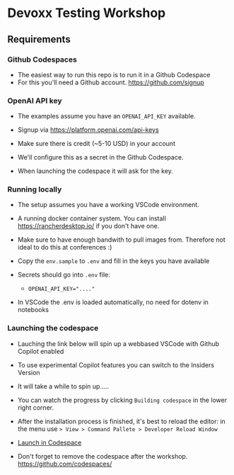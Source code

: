 # Devoxx Testing Workshop
## Requirements
### Github Codespaces
- The easiest way to run this repo is to run it in a Github Codespace
- For this you'll need a Github account. <https://github.com/signup>

### OpenAI API key
- The examples assume you have an `OPENAI_API_KEY` available.
- Signup via <https://platform.openai.com/api-keys>
- Make sure there is credit (~5-10 USD) in your account

- We'll configure this as a secret in the Github Codespace.
- When launching the codespace it will ask for the key.

### Running locally
- The setup assumes you have a working VSCode environment.
- A running docker container system. You can install <https://rancherdesktop.io/> if you don't have one.
- Make sure to have enough bandwith to pull images from. Therefore not ideal to do this at conferences :)

- Copy the `env.sample` to `.env` and fill in the keys you have available
- Secrets should go into `.env` file:
    - `OPENAI_API_KEY="...."`
- In VSCode the .env is loaded automatically, no need for dotenv in notebooks

### Launching the codespace
- Lauching the link below will spin up a webbased VSCode with Github Copilot enabled
- To use experimental Copilot features you can switch to the Insiders Version
- It will take a while to spin up.....
- You can watch the progress by clicking `Building codespace` in the lower right corner.
- After the installation process is finished, it's best to reload the editor: in the menu use `> View > Command Pallete > Developer Reload Window`

- [Launch in Codespace](https://github.com/codespaces/new/jedi4ever/devoxx-workshop-testing)
- Don't forget to remove the codespace after the workshop. <https://github.com/codespaces/>
